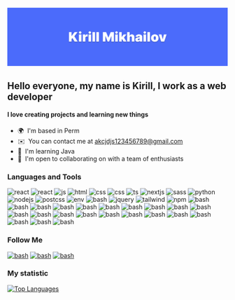 ![intro](/assets/intro.svg)

## Hello everyone, my name is Kirill, I work as a web developer

#### I love creating projects and learning new things

* 🌍  I'm based in Perm
* ✉️  You can contact me at [akcjdjs123456789@gmail.com](mailto:akcjdjs123456789@gmail.com)
* 🧠  I'm learning Java
* 🤝  I'm open to collaborating on with a team of enthusiasts

### Languages and Tools

![react](https://img.shields.io/badge/-react-4B6BFB?style=for-the-badge&logo=react&logoColor=white)
![react](https://img.shields.io/badge/-reactnative-4B6BFB?style=for-the-badge&logo=react&logoColor=white)
![js](https://img.shields.io/badge/-javascrpit-4B6BFB?style=for-the-badge&logo=javascript&logoColor=white)
![html](https://img.shields.io/badge/-html-4B6BFB?style=for-the-badge&logo=html5&logoColor=white)
![css](https://img.shields.io/badge/-css-4B6BFB?style=for-the-badge&logo=css3&logoColor=white)
![css](https://img.shields.io/badge/-git-4B6BFB?style=for-the-badge&logo=git&logoColor=white)
![ts](https://img.shields.io/badge/-typescript-4B6BFB?style=for-the-badge&logo=typescript&logoColor=white)
![nextjs](https://img.shields.io/badge/-nextjs-4B6BFB?style=for-the-badge&logo=nextdotjs&logoColor=white)
![sass](https://img.shields.io/badge/-scss-4B6BFB?style=for-the-badge&logo=sass&logoColor=white)
![python](https://img.shields.io/badge/-python-4B6BFB?style=for-the-badge&logo=python&logoColor=white)
![nodejs](https://img.shields.io/badge/-nodejs-4B6BFB?style=for-the-badge&logo=nodedotjs&logoColor=white)
![postcss](https://img.shields.io/badge/-postcss-4B6BFB?style=for-the-badge&logo=postcss&logoColor=white)
![env](https://img.shields.io/badge/-env-4B6BFB?style=for-the-badge&logo=dotenv&logoColor=white)
![bash](https://img.shields.io/badge/-bash-4B6BFB?style=for-the-badge&logo=gnubash&logoColor=white)
![jquery](https://img.shields.io/badge/-jquery-4B6BFB?style=for-the-badge&logo=jquery&logoColor=white)
![tailwind](https://img.shields.io/badge/-tailwindcss-4B6BFB?style=for-the-badge&logo=tailwindcss&logoColor=white)
![npm](https://img.shields.io/badge/-npm-4B6BFB?style=for-the-badge&logo=npm&logoColor=white)
![bash](https://img.shields.io/badge/-chakraui-4B6BFB?style=for-the-badge&logo=chakraui&logoColor=white)
![bash](https://img.shields.io/badge/-bootstrap-4B6BFB?style=for-the-badge&logo=bootstrap&logoColor=white)
![bash](https://img.shields.io/badge/-redux-4B6BFB?style=for-the-badge&logo=redux&logoColor=white)
![bash](https://img.shields.io/badge/-webpack-4B6BFB?style=for-the-badge&logo=webpack&logoColor=white)
![bash](https://img.shields.io/badge/-babel-4B6BFB?style=for-the-badge&logo=babel&logoColor=white)
![bash](https://img.shields.io/badge/-vite-4B6BFB?style=for-the-badge&logo=vite&logoColor=white)
![bash](https://img.shields.io/badge/-express-4B6BFB?style=for-the-badge&logo=express&logoColor=white)
![bash](https://img.shields.io/badge/-django-4B6BFB?style=for-the-badge&logo=django&logoColor=white)
![bash](https://img.shields.io/badge/-mongodb-4B6BFB?style=for-the-badge&logo=mongodb&logoColor=white)
![bash](https://img.shields.io/badge/-postgresql-4B6BFB?style=for-the-badge&logo=postgresql&logoColor=white)
![bash](https://img.shields.io/badge/-mysql-4B6BFB?style=for-the-badge&logo=mysql&logoColor=white)
![bash](https://img.shields.io/badge/-sqlite-4B6BFB?style=for-the-badge&logo=sqlite&logoColor=white)
![bash](https://img.shields.io/badge/-firebase-4B6BFB?style=for-the-badge&logo=firebase&logoColor=white)
![bash](https://img.shields.io/badge/-firgma-4B6BFB?style=for-the-badge&logo=figma&logoColor=white)
![bash](https://img.shields.io/badge/-blender-4B6BFB?style=for-the-badge&logo=blender&logoColor=white)
![bash](https://img.shields.io/badge/-java-4B6BFB?style=for-the-badge&logo=java&logoColor=white)
![bash](https://img.shields.io/badge/-spring-4B6BFB?style=for-the-badge&logo=spring&logoColor=white)
![bash](https://img.shields.io/badge/-docker-4B6BFB?style=for-the-badge&logo=docker&logoColor=white)
![bash](https://img.shields.io/badge/-linux-4B6BFB?style=for-the-badge&logo=linux&logoColor=white)
![bash](https://img.shields.io/badge/-mint-4B6BFB?style=for-the-badge&logo=linuxmint&logoColor=white)
![bash](https://img.shields.io/badge/-github-4B6BFB?style=for-the-badge&logo=github&logoColor=white)
![bash](https://img.shields.io/badge/-vim-4B6BFB?style=for-the-badge&logo=vim&logoColor=white)

### Follow Me

[![bash](https://img.shields.io/badge/-vkontakte-4B6BFB?style=for-the-badge&logo=vk&logoColor=white)](https://vk.com/kirillmikhalov)
[![bash](https://img.shields.io/badge/-telegram-4B6BFB?style=for-the-badge&logo=telegram&logoColor=white)](https://t.me/cripperMicher)
[![bash](https://img.shields.io/badge/-gmail-4B6BFB?style=for-the-badge&logo=gmail&logoColor=white)](mailto:akcjdjs123456789@gmail.com)

### My statistic

<a href="https://github.com/KirillMikhailov442" align="left"><img src="https://github-readme-stats.vercel.app/api/top-langs/?username=KirillMikhailov442&langs_count=10&title_color=0891b2&text_color=ffffff&icon_color=0891b2&bg_color=1c1917&hide_border=true&locale=en&custom_title=Top%20%Languages" alt="Top Languages" /></a>
